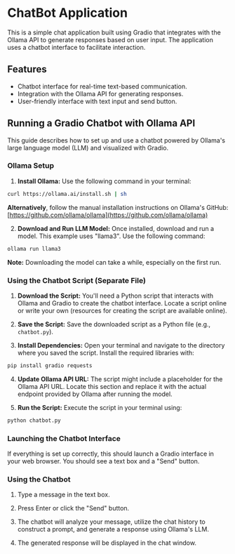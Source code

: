 #  ChatBot Application

This is a simple chat application built using Gradio that integrates with the Ollama API to generate responses based on user input. The application uses a chatbot interface to facilitate interaction.

## Features

- Chatbot interface for real-time text-based communication.
- Integration with the Ollama API for generating responses.
- User-friendly interface with text input and send button.

## Running a Gradio Chatbot with Ollama API

This guide describes how to set up and use a chatbot powered by Ollama's large language model (LLM) and visualized with Gradio.

### Ollama Setup

1. **Install Ollama:** Use the following command in your terminal:

```bash
curl https://ollama.ai/install.sh | sh
```

**Alternatively**, follow the manual installation instructions on Ollama's GitHub: [https://github.com/ollama/ollama](https://github.com/ollama/ollama)

2. **Download and Run LLM Model:** Once installed, download and run a model. This example uses "llama3". Use the following command:

```bash
ollama run llama3
```

**Note:** Downloading the model can take a while, especially on the first run.

### Using the Chatbot Script (Separate File)

1. **Download the Script:** You'll need a Python script that interacts with Ollama and Gradio to create the chatbot interface. Locate a script online or write your own (resources for creating the script are available online).

2. **Save the Script:** Save the downloaded script as a Python file (e.g., `chatbot.py`).

3. **Install Dependencies:** Open your terminal and navigate to the directory where you saved the script. Install the required libraries with:

```bash
pip install gradio requests
```

4. **Update Ollama API URL:** The script might include a placeholder for the Ollama API URL. Locate this section and replace it with the actual endpoint provided by Ollama after running the model.

5. **Run the Script:** Execute the script in your terminal using:

```bash
python chatbot.py
```

### Launching the Chatbot Interface

If everything is set up correctly, this should launch a Gradio interface in your web browser. You should see a text box and a "Send" button.

### Using the Chatbot

1. Type a message in the text box.

2. Press Enter or click the "Send" button.

3. The chatbot will analyze your message, utilize the chat history to construct a prompt, and generate a response using Ollama's LLM.

4. The generated response will be displayed in the chat window.


